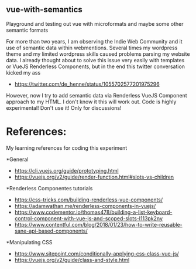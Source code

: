 ## vue-with-semantics
Playground and testing out vue with microformats and maybe some other semantic formats

For more than two years, I am observing the Indie Web Community and it use of semantic data within webmentions. Several times my wordpress theme and my limited wordpress skills caused problems parsing my website data. I already thought about to solve this issue very easily with templates or VueJS Renderless Components, but in the end this twitter conversation kicked my ass
* https://twitter.com/de_henne/status/1055702577201975296

However, now I try to add semantic data via Renderless VueJS Component approach to my HTML. I don't know it this will work out. Code is highly experimental! Don't use it! Only for discussions!

# References:

My learning references for coding this experiment

*General
* https://cli.vuejs.org/guide/prototyping.html
* https://vuejs.org/v2/guide/render-function.html#slots-vs-children

*Renderless Componentes tutorials
* https://css-tricks.com/building-renderless-vue-components/
* https://adamwathan.me/renderless-components-in-vuejs/
* https://www.codementor.io/thomas478/building-a-list-keyboard-control-component-with-vue-js-and-scoped-slots-l113pk2ny
* https://www.contentful.com/blog/2018/01/23/how-to-write-reusable-sane-api-based-components/

*Manipulating CSS
* https://www.sitepoint.com/conditionally-applying-css-class-vue-js/
* https://vuejs.org/v2/guide/class-and-style.html
